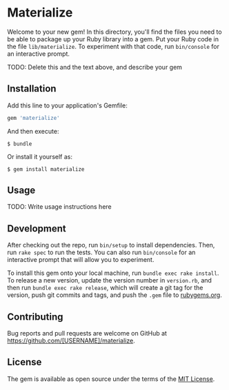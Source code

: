 # Materialize

Welcome to your new gem! In this directory, you'll find the files you need to be able to package up your Ruby library into a gem. Put your Ruby code in the file `lib/materialize`. To experiment with that code, run `bin/console` for an interactive prompt.

TODO: Delete this and the text above, and describe your gem

## Installation

Add this line to your application's Gemfile:

```ruby
gem 'materialize'
```

And then execute:

    $ bundle

Or install it yourself as:

    $ gem install materialize

## Usage

TODO: Write usage instructions here

## Development

After checking out the repo, run `bin/setup` to install dependencies. Then, run `rake spec` to run the tests. You can also run `bin/console` for an interactive prompt that will allow you to experiment.

To install this gem onto your local machine, run `bundle exec rake install`. To release a new version, update the version number in `version.rb`, and then run `bundle exec rake release`, which will create a git tag for the version, push git commits and tags, and push the `.gem` file to [rubygems.org](https://rubygems.org).

## Contributing

Bug reports and pull requests are welcome on GitHub at https://github.com/[USERNAME]/materialize.


## License

The gem is available as open source under the terms of the [MIT License](http://opensource.org/licenses/MIT).

